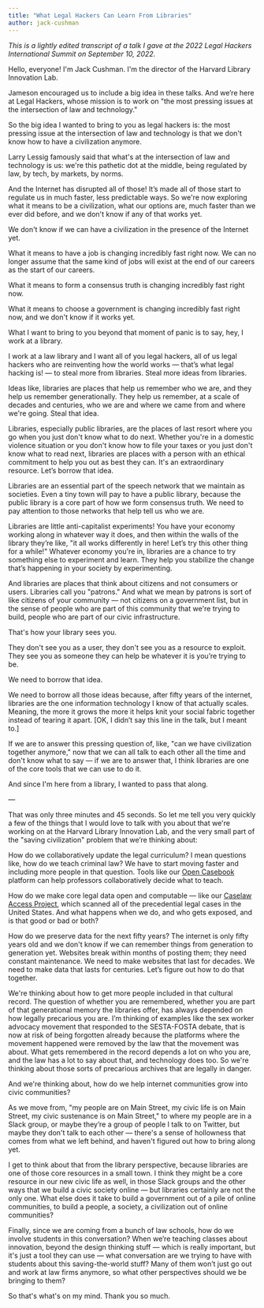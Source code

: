 ```yaml
---
title: "What Legal Hackers Can Learn From Libraries"
author: jack-cushman
---
```

*This is a lightly edited transcript of a talk I gave at the 2022 Legal Hackers International Summit on September 10, 2022.*

Hello, everyone! I'm Jack Cushman. I'm the director of the Harvard Library Innovation Lab.

Jameson encouraged us to include a big idea in these talks. And we’re here at Legal Hackers, whose mission is to work on "the most pressing issues at the intersection of law and technology."

So the big idea I wanted to bring to you as legal hackers is: the most pressing issue at the intersection of law and technology is that we don't know how to have a civilization anymore.

Larry Lessig famously said that what's at the intersection of law and technology is us: we're this pathetic dot at the middle, being regulated by law, by tech, by markets, by norms.

And the Internet has disrupted all of those! It’s made all of those start to regulate us in much faster, less predictable ways. So we're now exploring what it means to be a civilization, what our options are, much faster than we ever did before, and we don't know if any of that works yet.

We don't know if we can have a civilization in the presence of the Internet yet.

What it means to have a job is changing incredibly fast right now. We can no longer assume that the same kind of jobs will exist at the end of our careers as the start of our careers.

What it means to form a consensus truth is changing incredibly fast right now.

What it means to choose a government is changing incredibly fast right now, and we don't know if it works yet.

What I want to bring to you beyond that moment of panic is to say, hey, I work at a library.

I work at a law library and I want all of you legal hackers, all of us legal hackers who are reinventing how the world works — that’s what legal hacking is! — to steal more from libraries. Steal more ideas from libraries.

Ideas like, libraries are places that help us remember who we are, and they help us remember generationally. They help us remember, at a scale of decades and centuries, who we are and where we came from and where we're going. Steal that idea.

Libraries, especially public libraries, are the places of last resort where you go when you just don't know what to do next. Whether you're in a domestic violence situation or you don't know how to file your taxes or you just don't know what to read next, libraries are places with a person with an ethical commitment to help you out as best they can. It's an extraordinary resource. Let’s borrow that idea.

Libraries are an essential part of the speech network that we maintain as societies. Even a tiny town will pay to have a public library, because the public library is a core part of how we form consensus truth. We need to pay attention to those networks that help tell us who we are.

Libraries are little anti-capitalist experiments! You have your economy working along in whatever way it does, and then within the walls of the library they’re like, "it all works differently in here! Let’s try this other thing for a while!" Whatever economy you're in, libraries are a chance to try something else to experiment and learn. They help you stabilize the change that’s happening in your society by experimenting.

And libraries are places that think about citizens and not consumers or users. Libraries call you "patrons." And what we mean by patrons is sort of like citizens of your community — not citizens on a government list, but in the sense of people who are part of this community that we're trying to build, people who are part of our civic infrastructure.

That's how your library sees you.

They don't see you as a user, they don't see you as a resource to exploit. They see you as someone they can help be whatever it is you’re trying to be.

We need to borrow that idea.

We need to borrow all those ideas because, after fifty years of the internet, libraries are the one information technology I know of that actually scales. Meaning, the more it grows the more it helps knit your social fabric together instead of tearing it apart. [OK, I didn’t say this line in the talk, but I meant to.]

If we are to answer this pressing question of, like, "can we have civilization together anymore," now that we can all talk to each other all the time and don't know what to say — if we are to answer that, I think libraries are one of the core tools that we can use to do it.

And since I'm here from a library, I wanted to pass that along.

—

That was only three minutes and 45 seconds. So let me tell you very quickly a few of the things that I would love to talk with you about that we're working on at the Harvard Library Innovation Lab, and the very small part of the "saving civilization" problem that we’re thinking about:

How do we collaboratively update the legal curriculum? I mean questions like, how do we teach criminal law? We have to start moving faster and including more people in that question. Tools like our [Open Casebook](https://opencasebook.org/) platform can help professors collaboratively decide what to teach.

How do we make core legal data open and computable — like our [Caselaw Access Project](https://case.law/), which scanned all of the precedential legal cases in the United States. And what happens when we do, and who gets exposed, and is that good or bad or both?

How do we preserve data for the next fifty years? The internet is only fifty years old and we don't know if we can remember things from generation to generation yet. Websites break within months of posting them; they need constant maintenance. We need to make websites that last for decades. We need to make data that lasts for centuries. Let’s figure out how to do that together.

We're thinking about how to get more people included in that cultural record. The question of whether you are remembered, whether you are part of that generational memory the libraries offer, has always depended on how legally precarious you are. I’m thinking of examples like the sex worker advocacy movement that responded to the SESTA-FOSTA debate, that is now at risk of being forgotten already because the platforms where the movement happened were removed by the law that the movement was about. What gets remembered in the record depends a lot on who you are, and the law has a lot to say about that, and technology does too. So we're thinking about those sorts of precarious archives that are legally in danger.

And we're thinking about, how do we help internet communities grow into civic communities?

As we move from, "my people are on Main Street, my civic life is on Main Street, my civic sustenance is on Main Street," to where my people are in a Slack group, or maybe they’re a group of people I talk to on Twitter, but maybe they don't talk to each other — there's a sense of hollowness that comes from what we left behind, and haven't figured out how to bring along yet.

I get to think about that from the library perspective, because libraries are one of those core resources in a small town. I think they might be a core resource in our new civic life as well, in those Slack groups and the other ways that we build a civic society online — but libraries certainly are not the only one. What else does it take to build a government out of a pile of online communities, to build a people, a society, a civilization out of online communities?

Finally, since we are coming from a bunch of law schools, how do we involve students in this conversation? When we’re teaching classes about innovation, beyond the design thinking stuff — which is really important, but it's just a tool they can use — what conversation are we trying to have with students about this saving-the-world stuff? Many of them won’t just go out and work at law firms anymore, so what other perspectives should we be bringing to them?

So that's what's on my mind. Thank you so much.
